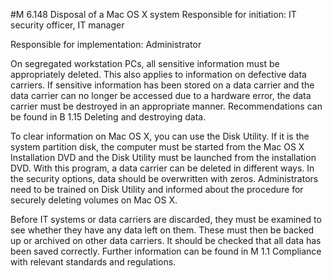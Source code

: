#M 6.148 Disposal of a Mac OS X system
Responsible for initiation: IT security officer, IT manager

Responsible for implementation: Administrator

On segregated workstation PCs, all sensitive information must be appropriately deleted. This also applies to information on defective data carriers. If sensitive information has been stored on a data carrier and the data carrier can no longer be accessed due to a hardware error, the data carrier must be destroyed in an appropriate manner. Recommendations can be found in B 1.15 Deleting and destroying data.

To clear information on Mac OS X, you can use the Disk Utility. If it is the system partition disk, the computer must be started from the Mac OS X Installation DVD and the Disk Utility must be launched from the installation DVD. With this program, a data carrier can be deleted in different ways. In the security options, data should be overwritten with zeros. Administrators need to be trained on Disk Utility and informed about the procedure for securely deleting volumes on Mac OS X.

Before IT systems or data carriers are discarded, they must be examined to see whether they have any data left on them. These must then be backed up or archived on other data carriers. It should be checked that all data has been saved correctly. Further information can be found in M 1.1 Compliance with relevant standards and regulations.



